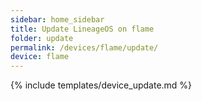 ```yaml
---
sidebar: home_sidebar
title: Update LineageOS on flame
folder: update
permalink: /devices/flame/update/
device: flame
---
```

{% include templates/device_update.md %}
